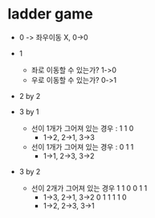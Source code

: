 # ladder game

* 0 -> 좌우이동 X, 0->0

* 1
  * 좌로 이동할 수 있는가?
    1->0
  * 우로 이동할 수 있는가?
    0->1

* 2 by 2

* 3 by 1
  * 선이 1개가 그어져 있는 경우 : 1 1 0
    * 1->2, 2->1, 3->3
  * 선이 1개가 그어져 있는 경우 : 0 1 1
    * 1->1, 2->3, 3->2
    
* 3 by 2
  * 선이 2개가 그어져 있는 경우
    1 1 0
    0 1 1
    * 1->3, 2->1, 3->2
    0 1 1 
    1 1 0
    * 1->2, 2->3, 3->1